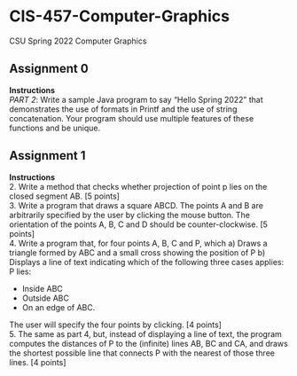 # CIS-457-Computer-Graphics
CSU Spring 2022 Computer Graphics  

## Assignment 0
**Instructions**  
*PART 2*: Write a sample Java program to say “Hello Spring 2022” that demonstrates the use of
formats in Printf and the use of string concatenation. Your program should use multiple
features of these functions and be unique.  
## Assignment 1  
**Instructions**  
2. Write a method that checks whether projection of point p lies on the closed segment AB. [5 points]  
3. Write a program that draws a square ABCD. The points A and B are arbitrarily specified by the user by clicking the mouse button. The orientation of the points A, B, C and D should be counter-clockwise. [5 points]  
4. Write a program that, for four points A, B, C and P, which a) Draws a triangle formed by ABC and a small cross showing the position of P b) Displays a line of text indicating which of the following three cases applies:
P lies:  
- Inside ABC
- Outside ABC
- On an edge of ABC.  

The user will specify the four points by clicking. [4 points]  
5. The same as part 4, but, instead of displaying a line of text, the program computes the distances of P to the (infinite) lines AB, BC and CA, and draws the shortest possible line that connects P with the nearest of those three lines. [4 points]
